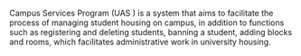 Campus Services Program (UAS ) is a system that aims to facilitate the process of managing student housing on campus, in addition to functions such as registering and deleting students, banning a student, adding blocks and rooms, which facilitates administrative work in university housing.
